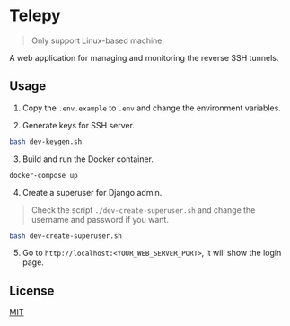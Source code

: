 # Telepy

> Only support Linux-based machine.

A web application for managing and monitoring the reverse SSH tunnels.

## Usage

1. Copy the `.env.example` to `.env` and change the environment variables.

2. Generate keys for SSH server.

```bash
bash dev-keygen.sh
```

3. Build and run the Docker container.

```bash
docker-compose up
```

4. Create a superuser for Django admin.

> Check the script `./dev-create-superuser.sh` and change the username and password if you want.

```bash
bash dev-create-superuser.sh
```

5. Go to `http://localhost:<YOUR_WEB_SERVER_PORT>`, it will show the login page.

## License

[MIT](./LICENSE)

